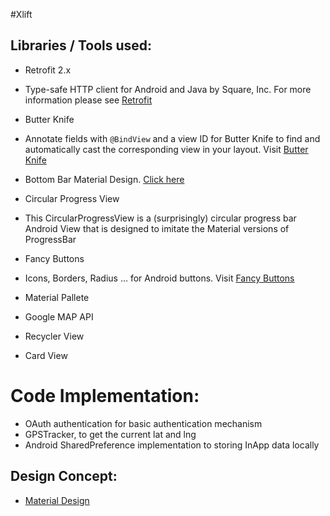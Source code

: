 #Xlift
## Libraries / Tools used:
  * Retrofit 2.x
   * Type-safe HTTP client for Android and Java by Square, Inc. For more information please see [Retrofit](http://square.github.io/retrofit/)

  * Butter Knife
   * Annotate fields with `@BindView` and a view ID for Butter Knife to find and automatically cast the corresponding view in your layout. Visit [Butter Knife](http://jakewharton.github.io/butterknife/)
  * Bottom Bar Material Design. [Click here](https://github.com/roughike/BottomBar)
  * Circular Progress View
   * This CircularProgressView is a (surprisingly) circular progress bar Android View that is designed to imitate the Material versions of ProgressBar
  * Fancy Buttons
   * Icons, Borders, Radius ... for Android buttons. Visit [Fancy Buttons](https://github.com/medyo/Fancybuttons)
  * Material Pallete
  * Google MAP API
  * Recycler View
  * Card View

# Code Implementation:
   * OAuth authentication for basic authentication mechanism
   * GPSTracker, to get the current lat and lng
   * Android SharedPreference implementation to storing InApp data locally

## Design Concept:
  * [Material Design](https://material.io/guidelines/)

